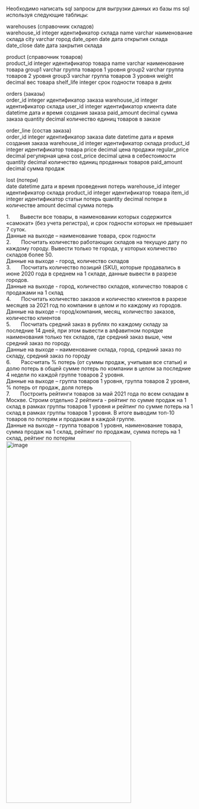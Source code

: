 Необходимо написать sql запросы для выгрузки данных из базы ms sql используя следующие таблицы:		
		
warehouses (справочник складов)		
warehouse_id	integer	идентификатор склада
name	varchar	наименование склада
city	varchar	город
date_open	date	дата открытия склада
date_close	date	дата закрытия склада
		
product (справочник товаров)		
product_id	integer	идентификатор товара
name	varchar	наименование товара
group1	varchar	группа товаров 1 уровня
group2	varchar	группа товаров 2 уровня
group3	varchar	группа товаров 3 уровня
weight	decimal	вес товара
shelf_life	integer	срок годности товара в днях
		
orders (заказы)		
order_id	integer	идентификатор заказа
warehouse_id	integer	идентификатор склада
user_id	integer	идентификатор клиента
date	datetime	дата и время создания заказа
paid_amount	decimal	сумма заказа
quantity	decimal	количество единиц товаров в заказе
		
order_line (состав заказа)		
order_id	integer	идентификатор заказа
date	datetime	дата и время создания заказа
warehouse_id	integer	идентификатор склада
product_id	integer	идентификатор товара
price	decimal	цена продажи
regular_price	decimal	регулярная цена
cost_price	decimal	цена в себестоимости
quantity	decimal	количество единиц проданных товаров
paid_amount	decimal	сумма продаж
		
lost (потери)		
date	datetime	дата и время проведения потерь
warehouse_id	integer	идентификатор склада
product_id	integer	идентификатор товара
item_id	integer	идентификатор статьи потерь
quantity	decimal	потери в количестве
amount	decimal	сумма потерь
		
1.       Вывести все товары, в наименовании которых содержится «самокат» (без учета регистра), и срок годности которых не превышает 7 суток.		
Данные на выходе – наименование товара, срок годности		
2.       Посчитать количество работающих складов на текущую дату по каждому городу. Вывести только те города, у которых количество складов более 50.		
Данные на выходе - город, количество складов		
3.       Посчитать количество позиций (SKU), которые продавались в июне 2020 года в среднем на 1 складе, данные вывести в разрезе городов.		
Данные на выходе - город, количество складов, количество товаров с продажами на 1 склад		
4.       Посчитать количество заказов и количество клиентов в разрезе месяцев за 2021 год по компании в целом и по каждому из городов.		
Данные на выходе – город/компания, месяц, количество заказов, количество клиентов		
5.       Посчитать средний заказ в рублях по каждому складу за последние 14 дней, при этом вывести в алфавитном порядке наименования только тех складов, где средний заказ выше, чем средний заказ по городу.		
Данные на выходе – наименование склада, город, средний заказ по складу, средний заказ по городу		
6.       Рассчитать % потерь (от суммы продаж, учитывая все статьи) и долю потерь в общей сумме потерь по компании в целом за последние 4 недели по каждой группе товаров 2 уровня.		
Данные на выходе – группа товаров 1 уровня, группа товаров 2 уровня, % потерь от продаж, доля потерь		
7.       Построить рейтинги товаров за май 2021 года по всем складам в Москве. Строим отдельно 2 рейтинга - рейтинг по сумме продаж на 1 склад в рамках группы товаров 1 уровня и рейтинг по сумме потерь на 1 склад в рамках группы товаров 1 уровня. В итоге выводим топ-10 товаров по потерям и продажам в каждой группе.		
Данные на выходе – группа товаров 1 уровня, наименование товара, сумма продаж на 1 склад, рейтинг по продажам, сумма потерь на 1 склад, рейтинг по потерям		<img width="336" height="973" alt="image" src="https://github.com/user-attachments/assets/800fef50-ca15-4d99-9e40-a3826d2cb2ff" />
